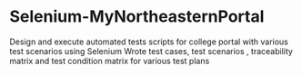 # Selenium-MyNortheasternPortal
Design and execute automated tests scripts for college portal with various test scenarios using Selenium  Wrote test cases, test scenarios , traceability matrix and test condition matrix for various test plans
